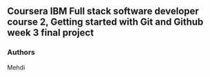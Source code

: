 ## Coursera IBM Full stack software developer course 2, Getting started with Git and Github week 3 final project

### Authors
Mehdi
